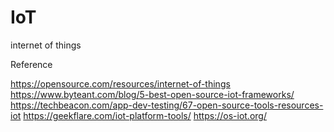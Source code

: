 # IoT
 internet of things





Reference

https://opensource.com/resources/internet-of-things
https://www.byteant.com/blog/5-best-open-source-iot-frameworks/
https://techbeacon.com/app-dev-testing/67-open-source-tools-resources-iot
https://geekflare.com/iot-platform-tools/
https://os-iot.org/

